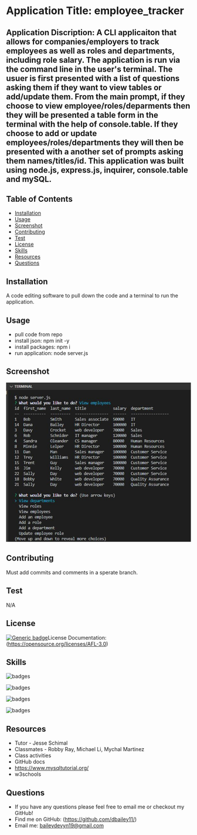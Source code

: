 # Application Title: employee_tracker

## Application Discription: A CLI applicaiton that allows for companies/employers to track employees as well as roles and departments, including role salary. The application is run via the command line in the user's terminal. The usuer is first presented with a list of questions asking them if they want to view tables or add/update them. From the main prompt, if they choose to view employee/roles/deparments then they will be presented a table form in the terminal with the help of console.table. If they choose to add or update employees/roles/departments they will then be presented with a another set of prompts asking them names/titles/id. This application was built using node.js, express.js, inquirer, console.table and mySQL.

## Table of Contents

- [Installation](#installation)
- [Usage](#usage)
- [Screenshot](#screenshot)
- [Contributing](#contributing)
- [Test](#test)
- [License](#license)
- [Skills](#skills)
- [Resources](#resources)
- [Questions](#questions)

## Installation

A code editing software to pull down the code and a terminal to run the application.

## Usage

- pull code from repo
- install json: npm init -y
- install packages: npm i
- run application: node server.js

## Screenshot

![Image of employee tracker application](assets/img/screenshot.JPG)

## Contributing

Must add commits and comments in a sperate branch.

## Test

N/A

## License

[![Generic badge](https://img.shields.io/badge/<SUBJECT>-<ACADEMIC>-<COLOR>.svg)](https://shields.io/)License Documentation: (https://opensource.org/licenses/AFL-3.0)

## Skills

![badges](https://img.shields.io/badge/<SKILLS>-<JAVASCRIPT>-informational?style=flat&logo=<LOGO_NAME>&logoColor=white&color=2bbc8a)

![badges](https://img.shields.io/badge/<SKILLS>-<Node>-informational?style=flat&logo=<LOGO_NAME>&logoColor=white&color=2bbc8a)

![badges](https://img.shields.io/badge/<SKILLS>-<Express>-informational?style=flat&logo=<LOGO_NAME>&logoColor=white&color=2bbc8a)

![badges](https://img.shields.io/badge/<SKILLS>-<MySQL>-informational?style=flat&logo=<LOGO_NAME>&logoColor=white&color=2bbc8a)

## Resources

- Tutor - Jesse Schimal
- Classmates - Robby Ray, Michael Li, Mychal Martinez
- Class activities
- GitHub docs
- https://www.mysqltutorial.org/
- w3schools

## Questions

- If you have any questions please feel free to email me or checkout my GitHub!
- Find me on GitHub: (https://github.com/dbailey11/)
- Email me: baileydevyn19@gmail.com
